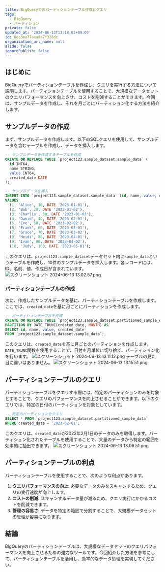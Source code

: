 ```yaml
---
title: BigQueryでのパーティションテーブル作成とクエリ
tags:
  - BigQuery
  - パーティション
private: false
updated_at: '2024-06-13T13:18:02+09:00'
id: 0ee3ea77aea8a7f328dc
organization_url_name: null
slide: false
ignorePublish: false
---
```

## はじめに
BigQueryでパーティションテーブルを作成し、クエリを実行する方法について説明します。パーティションテーブルを使用することで、大規模なデータセットのクエリパフォーマンスを向上させ、コストを削減することができます。今回は、サンプルデータを作成し、それを月ごとにパーティション化する方法を紹介します。

## サンプルデータの作成

まず、サンプルデータを作成します。以下のSQLクエリを使用して、サンプルデータを含むテーブルを作成し、データを挿入します。

```sql
-- サンプルデータを作成するテーブルを作成
CREATE OR REPLACE TABLE `project123.sample_dataset.sample_data` (
  id INT64,
  name STRING,
  value INT64,
  created_date DATE
);

-- サンプルデータを挿入
INSERT INTO `project123.sample_dataset.sample_data` (id, name, value, created_date)
VALUES 
  (1, 'Alice', 10, DATE '2023-01-01'),
  (2, 'Bob', 20, DATE '2023-01-02'),
  (3, 'Charlie', 30, DATE '2023-01-03'),
  (4, 'David', 40, DATE '2023-02-01'),
  (5, 'Eve', 50, DATE '2023-02-02'),
  (6, 'Frank', 60, DATE '2023-03-01'),
  (7, 'Grace', 70, DATE '2023-03-02'),
  (8, 'Heidi', 80, DATE '2023-04-01'),
  (9, 'Ivan', 90, DATE '2023-04-02'),
  (10, 'Judy', 100, DATE '2023-05-01');
```

このクエリは、`project123.sample_dataset`データセット内に`sample_data`というテーブルを作成し、10件のサンプルデータを挿入します。各レコードには、ID、名前、値、作成日が含まれています。
![スクリーンショット 2024-06-13 13.02.57.png](https://qiita-image-store.s3.ap-northeast-1.amazonaws.com/0/3364428/ffadda2b-bc0e-40a3-1e72-d5feefd2a072.png)


### パーティションテーブルの作成

次に、作成したサンプルデータを基に、パーティションテーブルを作成します。ここでは、`created_date`を基に月ごとにパーティションを作成します。

```sql
-- パーティションテーブルを作成
CREATE OR REPLACE TABLE `project123.sample_dataset.partitioned_sample_data`
PARTITION BY DATE_TRUNC(created_date, MONTH) AS
SELECT id, name, value, created_date
FROM `project123.sample_dataset.sample_data`;
```

このクエリは、`created_date`を基に月ごとのパーティションを作成します。`DATE_TRUNC`関数を使用することで、日付を月単位に切り捨て、パーティション化を行います。
![スクリーンショット 2024-06-13 13.11.12.png](https://qiita-image-store.s3.ap-northeast-1.amazonaws.com/0/3364428/2ce92e93-0e2e-a359-6bdd-cfece06c5318.png)
テーブルの見た目に違いはありません。
![スクリーンショット 2024-06-13 13.15.51.png](https://qiita-image-store.s3.ap-northeast-1.amazonaws.com/0/3364428/4bed88e7-04af-b8d7-a31c-f90f64665c1b.png)

## パーティションテーブルのクエリ

パーティションテーブルをクエリする際には、特定のパーティションのみを対象とすることで、クエリのパフォーマンスを向上させることができます。以下のクエリでは、特定の日付のパーティションを対象としています。

```sql
-- 特定のパーティションをクエリ
SELECT * FROM `project123.sample_dataset.partitioned_sample_data`
WHERE created_date = '2023-02-01';
```
このクエリは、`created_date`が2023年2月1日のデータのみを取得します。パーティション化されたテーブルを使用することで、大量のデータから特定の範囲を効率的に抽出できます。
![スクリーンショット 2024-06-13 13.06.51.png](https://qiita-image-store.s3.ap-northeast-1.amazonaws.com/0/3364428/d2da628d-2d8e-9cfc-f8ae-ae8d1ecb4181.png)


## パーティションテーブルの利点

パーティションテーブルを使用することで、次のような利点があります。

1. **クエリパフォーマンスの向上**: 必要なデータのみをスキャンするため、クエリの実行速度が向上します。
2. **コストの削減**: スキャンするデータ量が減るため、クエリ実行にかかるコストを削減できます。
3. **管理の容易さ**: データを特定の範囲で分割することで、大規模データセットの管理が容易になります。

## 結論

BigQueryのパーティションテーブルは、大規模なデータセットのクエリパフォーマンスを向上させるための強力なツールです。今回紹介した方法を参考にして、パーティションテーブルを活用し、効率的なデータ処理を実現してください。
